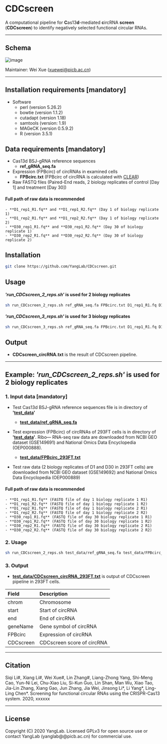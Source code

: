# CDCscreen
A computational pipeline for **C**as13**d**-mediated **c**ircRNA **screen** (**CDCscreen**) to identify negatively selected functional circular RNAs.

-----------------------------------

## Schema
![image](https://github.com/YangLab/CDCscreen/blob/master/doc/CDCscreen_pipeline.jpg)

Maintainer: Wei Xue (xuewei@picb.ac.cn)

-----------------------------------

## Installation requirements [mandatory]
* Software
    - perl (version 5.26.2)
    - bowtie (version 1.1.2)
    - cutadapt (version 1.18)
    - samtools (version: 1.9)
    - MAGeCK (version 0.5.9.2)
    - R (version 3.5.1)

## Data requirements [mandatory]
* Cas13d BSJ-gRNA reference sequences
    - **ref_gRNA_seq.fa**
* Expression (FPBcirc) of circRNAs in examined cells
    - **FPBcirc.txt** (FPBcirc of circRNA is calculated with [CLEAR](https://github.com/YangLab/CLEAR))
* Raw FASTQ files (Paired-End reads, 2 biology replicates of control [Day 1] and treatment [Day 30])
#### Full path of raw data is recommended
    - **D1_rep1_R1.fq** and **D1_rep1_R2.fq** (Day 1 of biology replicate 1) 
    - **D1_rep2_R1.fq** and **D1_rep2_R2.fq** (Day 1 of biology replicate 2)
    - **D30_rep1_R1.fq** and **D30_rep1_R2.fq** (Day 30 of biology replicate 1)
    - **D30_rep2_R1.fq** and **D30_rep2_R2.fq** (Day 30 of biology replicate 2)

## Installation
```bash
git clone https://github.com/YangLab/CDCscreen.git
```

## Usage
#### ***'run_CDCscreen_2_reps.sh'*** is used for 2 biology replicates
```bash
sh run_CDCscreen_2_reps.sh ref_gRNA_seq.fa FPBcirc.txt D1_rep1_R1.fq D1_rep1_R2.fq D1_rep2_R1.fq D1_rep2_R2.fq D30_rep1_R1.fq D30_rep1_R2.fq D30_rep2_R1.fq D30_rep2_R2.fq
```

#### *'run_CDCscreen_3_reps.sh'* is used for 3 biology replicates
```bash
sh run_CDCscreen_3_reps.sh ref_gRNA_seq.fa FPBcirc.txt D1_rep1_R1.fq D1_rep1_R2.fq D1_rep2_R1.fq D1_rep2_R2.fq D1_rep3_R1.fq D1_rep3_R2.fq D30_rep1_R1.fq D30_rep1_R2.fq D30_rep2_R1.fq D30_rep2_R2.fq D30_rep3_R1.fq D30_rep3_R2.fq
```

## Output
* **CDCscreen_circRNA.txt** is the result of CDCscreen pipeline.

-----------------------------------

## Example: *'run_CDCscreen_2_reps.sh'* is used for 2 biology replicates

### 1. Input data [mandatory]
* Test Cas13d BSJ-gRNA reference sequences file is in directory of **'[test_data](https://github.com/YangLab/CDCscreen/blob/master/test_data/)'**
    - **[test_data/ref_gRNA_seq.fa](https://github.com/YangLab/CDCscreen/blob/master/test_data/ref_gRNA_seq.fa)**

* Test expression (FPBcirc) of circRNAs of 293FT cells is in directory of **'[test_data](https://github.com/YangLab/CDCscreen/blob/master/test_data/)'**. Ribo— RNA-seq raw data are downloaded from NCBI GEO dataset (GSE149691) and National Omics Data Encyclopedia (OEP000888).
    - **[test_data/FPBcirc_293FT.txt](https://github.com/YangLab/CDCscreen/blob/master/test_data/FPBcirc_293FT.txt)**

* Test raw data (2 biology replicates of D1 and D30 in 293FT cells) are downloaded from NCBI GEO dataset (GSE149692) and National Omics Data Encyclopedia (OEP000889)
#### Full path of raw data is recommended
    - **D1_rep1_R1.fq** (FASTQ file of day 1 biology replicate 1 R1)
    - **D1_rep1_R2.fq** (FASTQ file of day 1 biology replicate 1 R2)
    - **D1_rep2_R1.fq** (FASTQ file of day 1 biology replicate 2 R1)
    - **D1_rep2_R2.fq** (FASTQ file of day 1 biology replicate 2 R2)
    - **D30_rep1_R1.fq** (FASTQ file of day 30 biology replicate 1 R1)
    - **D30_rep1_R2.fq** (FASTQ file of day 30 biology replicate 1 R2)
    - **D30_rep2_R1.fq** (FASTQ file of day 30 biology replicate 2 R1)
    - **D30_rep2_R2.fq** (FASTQ file of day 30 biology replicate 2 R2)

### 2. Usage
```bash
sh run_CDCscreen_2_reps.sh test_data/ref_gRNA_seq.fa test_data/FPBcirc_293FT.txt D1_rep1_R1.fq D1_rep1_R2.fq D1_rep2_R1.fq D1_rep2_R2.fq D30_rep1_R1.fq D30_rep1_R2.fq D30_rep2_R1.fq D30_rep2_R2.fq
```

### 3. Output
* **[test_data/CDCscreen_circRNA_293FT.txt](https://github.com/YangLab/CDCscreen/blob/master/test_data/CDCscreen_circRNA_293FT.txt)** is output of CDCscreen pipeline in 293FT cells.

| Field       | Description                      |
| :---------- | :--------------------------------|
| chrom       | Chromosome                       |
| start       | Start of circRNA                 |
| end         | End of circRNA                   |
| geneName    | Gene symbol of circRNA           |
| FPBcirc     | Expression of circRNA            |
| CDCscreen   | CDCscreen score of circRNA       |

-----------------------------------

## Citation
Siqi Li#, Xiang Li#, Wei Xue#, Lin Zhang#, Liang-Zhong Yang, Shi-Meng Cao, Yun-Ni Lei, Chu-Xiao Liu, Si-Kun Guo, Lin Shan, Man Wu, Xiao Tao, Jia-Lin Zhang, Xiang Gao, Jun Zhang, Jia Wei, Jinsong Li\*, Li Yang\*, Ling-Ling Chen\*. Screening for functional circular RNAs using the CRISPR-Cas13 system. 2020, xxxxxx

-----------------------------------

## License
Copyright (C) 2020 YangLab. Licensed GPLv3 for open source use or contact YangLab (yanglab@@picb.ac.cn) for commercial use.
